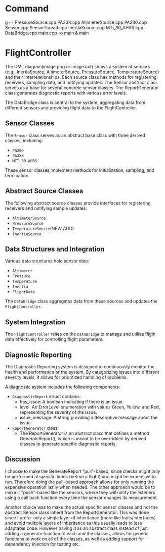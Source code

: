 # Command
g++ PressureSource.cpp PA33X.cpp AltimeterSource.cpp PA200.cpp Sensor.cpp SensorThread.cpp InertiaSource.cpp MTi_30_AHRS.cpp DataBridge.cpp main.cpp -o main & main

# FlightController
The UML diagram(image.png or image.uxf) shows a system of sensors (e.g., InertiaSource, AltimeterSource, PressureSource, TemperatureSource) and their interrelationships. Each source class has methods for registering receivers, sampling data, and notifying updates. The Sensor abstract class serves as a base for several concrete sensor classes. The ReportGenerator class generates diagnostic reports with various error levels.

The DataBridge class is central to the system, aggregating data from different sensors and providing flight data to the FlightController.

## Sensor Classes

The `Sensor` class serves as an abstract base class with three derived classes, including:

- `PA200`
- `PA3XX`
- `MTI_30_AHRS`

These sensor classes implement methods for initialization, sampling, and termination.

## Abstract Source Classes

The following abstract source classes provide interfaces for registering receivers and notifying sample updates:

- `AltimeterSource`
- `PressureSource`
- `TemperatureSource`(NEW ADD)
- `InertiaSource`

## Data Structures and Integration

Various data structures hold sensor data:

- `Altimeter`
- `Pressure`
- `Temperature`
- `Inertia`
- `FlightData`

The `DataBridge` class aggregates data from these sources and updates the `FlightController`.

## System Integration

The `FlightController` relies on the `DataBridge` to manage and utilize flight data effectively for controlling flight parameters.

## Diagnostic Reporting
The Diagnostic Reporting system is designed to continuously monitor the health and performance of the system. By categorizing issues into different severity levels, it allows for prioritized handling of problems.

A diagnostic system includes the following components:

- `DiagnosticReport` struct contains:
    - has_issue: A boolean indicating if there is an issue.
    - level: An ErrorLevel enumeration with values Green, Yellow, and Red, representing the severity of the issue.
    - issue_message: A string providing a descriptive message about the issue.
- `ReportGenerator` class:
   - The ReportGenerator is an abstract class that defines a method GenerateReport(), which is meant to be overridden by derived classes to generate specific diagnostic reports.

## Discussion

I choose to make the GenerateReport "pull"-based, since checks might only be performed at specific times (before a flight) and might be expensive to run. Therefore doing the pull-based approach allows for only running the expensive operation lazily when needed. The other approach would be to make it "push"-based like the sensors, where they will notify the listeners using a call back function every time the sensor changes its measurement.

Another choice was to make the actual specific sensor classes and not the abstract Sensor class inherit from the ReportGenerator. This was done since I prefer only a single layer of inheritance (more like traits/interfaces) and avoid multiple layers of inheritance as this usually leads to less adaptable code. However having it as an abstract class instead of just adding a generate function to each and the classes, allows for generic functions to work on all of the classes, as well as adding support for dependency injection for testing etc.

